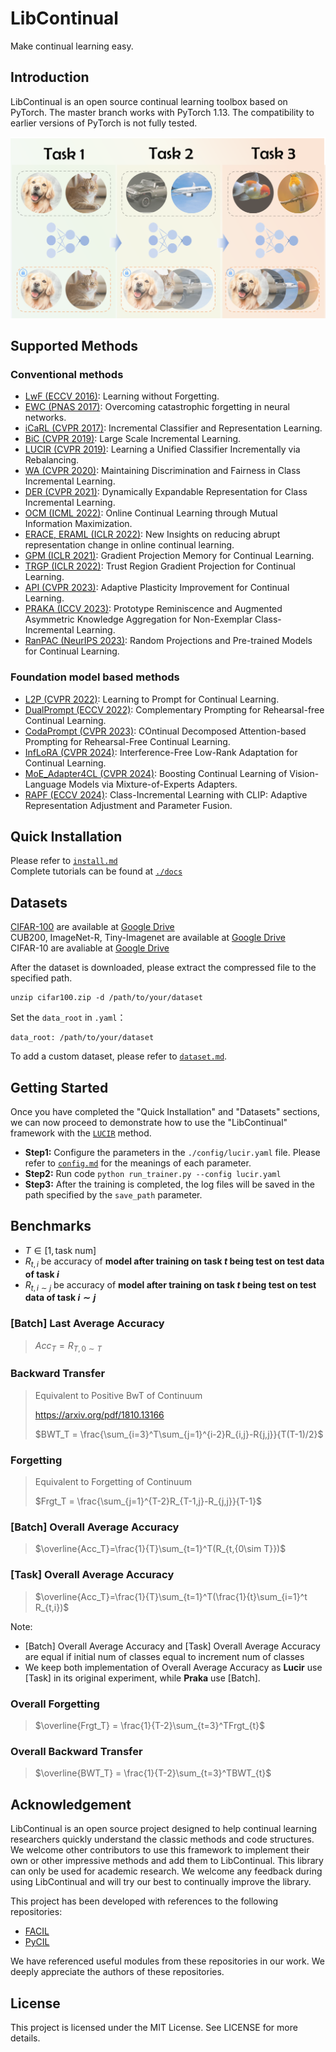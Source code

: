 # LibContinual
Make continual learning easy.

## Introduction
LibContinual is an open source continual learning toolbox based on PyTorch. The master branch works with PyTorch 1.13. The compatibility to earlier versions of PyTorch is not fully tested.

![flowchart](./resources/imgs/flowchart.png)


## Supported Methods
### Conventional methods
+ [LwF (ECCV 2016)](https://github.com/RL-VIG/LibContinual/blob/master/reproduce/lwf/README.md): Learning without Forgetting.
+ [EWC (PNAS 2017)](https://github.com/RL-VIG/LibContinual/blob/master/reproduce/ewc/README.md): Overcoming catastrophic forgetting in neural networks.
+ [iCaRL (CVPR 2017)](https://github.com/RL-VIG/LibContinual/blob/master/reproduce/icarl/README.md): Incremental Classifier and Representation Learning.
+ [BiC (CVPR 2019)](https://github.com/RL-VIG/LibContinual/blob/master/reproduce/bic/README.md): Large Scale Incremental Learning.
+ [LUCIR (CVPR 2019)](https://github.com/RL-VIG/LibContinual/blob/master/reproduce/lucir/README.md): Learning a Unified Classifier Incrementally via Rebalancing.
+ [WA (CVPR 2020)](https://github.com/RL-VIG/LibContinual/blob/master/reproduce/wa/README.md): Maintaining Discrimination and Fairness in Class Incremental Learning.
+ [DER (CVPR 2021)](https://github.com/RL-VIG/LibContinual/blob/master/reproduce/der/README.md): Dynamically Expandable Representation for Class Incremental Learning.
+ [OCM (ICML 2022)](https://github.com/RL-VIG/LibContinual/blob/master/reproduce/ocm/README.md): Online Continual Learning through Mutual Information Maximization.
+ [ERACE, ERAML (ICLR 2022)](https://github.com/RL-VIG/LibContinual/blob/master/reproduce/erace,eraml/README.md): New Insights on reducing abrupt representation change in online continual learning.
+ [GPM (ICLR 2021)](https://github.com/RL-VIG/LibContinual/blob/master/reproduce/gpm/README.md): Gradient Projection Memory for Continual Learning.
+ [TRGP (ICLR 2022)](https://github.com/RL-VIG/LibContinual/blob/master/reproduce/trgp/README.md): Trust Region Gradient Projection for Continual Learning.
+ [API (CVPR 2023)](https://github.com/RL-VIG/LibContinual/blob/master/reproduce/api/README.md): Adaptive Plasticity Improvement for Continual Learning.
+ [PRAKA (ICCV 2023)](https://github.com/RL-VIG/LibContinual/blob/master/reproduce/praka/README.md): Prototype Reminiscence and Augmented Asymmetric Knowledge Aggregation for Non-Exemplar Class-Incremental Learning.
+ [RanPAC (NeurIPS 2023)](https://github.com/RL-VIG/LibContinual/blob/master/reproduce/ranpac/README.md): Random Projections and Pre-trained Models for Continual Learning.

### Foundation model based methods
+ [L2P (CVPR 2022)](https://github.com/RL-VIG/LibContinual/blob/master/reproduce/l2p/README.md): Learning to Prompt for Continual Learning.
+ [DualPrompt (ECCV 2022)](https://github.com/RL-VIG/LibContinual/blob/master/reproduce/dualprompt/README.md): Complementary Prompting for Rehearsal-free Continual Learning.
+ [CodaPrompt (CVPR 2023)](https://github.com/RL-VIG/LibContinual/blob/master/reproduce/codaprompt/README.md): COntinual Decomposed Attention-based Prompting for Rehearsal-Free Continual Learning.
+ [InfLoRA (CVPR 2024)](https://github.com/RL-VIG/LibContinual/blob/master/reproduce/inflora/README.md):  Interference-Free Low-Rank Adaptation for Continual Learning.
+ [MoE_Adapter4CL (CVPR 2024)](https://github.com/RL-VIG/LibContinual/blob/master/reproduce/moe_adapter4cl/README.md): Boosting Continual Learning of Vision-Language Models via Mixture-of-Experts Adapters.
+ [RAPF (ECCV 2024)](https://github.com/RL-VIG/LibContinual/tree/master/reproduce/rapf): Class-Incremental Learning with CLIP: Adaptive Representation Adjustment and Parameter Fusion.

## Quick Installation

Please refer to [`install.md`](https://libcontinual.readthedocs.io/en/latest/docs/install.html) <br>
Complete tutorials can be found at [`./docs`](https://libcontinual.readthedocs.io/en/latest/)

## Datasets
[CIFAR-100](https://www.cs.toronto.edu/~kriz/cifar.html) are available at [Google Drive](https://drive.google.com/drive/folders/1EL46LQ3ww-F1NVTwFDPIg-nO198cUqWm?usp=sharing)  <br>
CUB200, ImageNet-R, Tiny-Imagenet are available at [Google Drive](https://drive.google.com/drive/folders/16afRW2952coWJSbiH7cZT1b8pRibA8nH?usp=sharing)  <br>
CIFAR-10 are avaliable at [Google Drive](https://drive.google.com/drive/folders/1sl2aW1sRpEfQJuJZwajXO2QhR06gQYZx?usp=drive_link) <br>

After the dataset is downloaded, please extract the compressed file to the specified path.
```
unzip cifar100.zip -d /path/to/your/dataset
```
Set the `data_root` in `.yaml`：
```
data_root: /path/to/your/dataset
```
To add a custom dataset, please refer to [`dataset.md`](https://libcontinual.readthedocs.io/en/latest/docs/data_module_en.html).

## Getting Started

Once you have completed the "Quick Installation" and "Datasets" sections, we can now proceed to demonstrate how to use the "LibContinual" framework with the [`LUCIR`](https://github.com/RL-VIG/LibContinual/blob/master/reproduce/lucir/README.md) method. 

- **Step1:** Configure the parameters in the `./config/lucir.yaml` file. Please refer to [`config.md`](https://libcontinual.readthedocs.io/en/latest/docs/config_file_en.html) for the meanings of each parameter.
- **Step2:** Run code `python run_trainer.py --config lucir.yaml`
- **Step3:** After the training is completed, the log files will be saved in the path specified by the `save_path` parameter.

## Benchmarks

* $T \in [1, \text{task num}]$
* $R_{t,i}$ be accuracy of **model after training on task $t$ being test on test data of task $i$**
* $R_{t,{i\sim j}}$ be accuracy of **model after training on task $t$ being test on test data of task $i\sim j$**


### \[Batch\] Last Average Accuracy

> $Acc_T=R_{T, {0\sim T}}$

### Backward Transfer 

> Equivalent to Positive BwT of Continuum
> 
> https://arxiv.org/pdf/1810.13166
> 
> $BWT_T = \frac{\sum_{i=3}^T\sum_{j=1}^{i-2}R_{i,j}-R{j,j}}{T(T-1)/2}$

### Forgetting

> Equivalent to Forgetting of Continuum
> 
> $Frgt_T = \frac{\sum_{j=1}^{T-2}R_{T-1,j}-R_{j,j}}{T-1}$

### \[Batch\] Overall Average Accuracy

> $\overline{Acc_T}=\frac{1}{T}\sum_{t=1}^T(R_{t,{0\sim T}})$

### \[Task\] Overall Average Accuracy

> $\overline{Acc_T}=\frac{1}{T}\sum_{t=1}^T(\frac{1}{t}\sum_{i=1}^t R_{t,i})$

Note: 
* \[Batch\] Overall Average Accuracy and \[Task\] Overall Average Accuracy are equal if initial num of classes equal to increment num of classes
* We keep both implementation of Overall Average Accuracy as **Lucir** use \[Task\] in its original experiment, while **Praka** use \[Batch\]. 

### Overall Forgetting

> $\overline{Frgt_T} = \frac{1}{T-2}\sum_{t=3}^TFrgt_{t}$

### Overall Backward Transfer

> $\overline{BWT_T} = \frac{1}{T-2}\sum_{t=3}^TBWT_{t}$

## Acknowledgement
LibContinual is an open source project designed to help continual learning researchers quickly understand the classic methods and code structures. We welcome other contributors to use this framework to implement their own or other impressive methods and add them to LibContinual. This library can only be used for academic research. We welcome any feedback during using LibContinual and will try our best to continually improve the library.

This project has been developed with references to the following repositories:

- [FACIL](https://github.com/mmasana/FACIL)
- [PyCIL](https://github.com/G-U-N/PyCIL)


We have referenced useful modules from these repositories in our work. We deeply appreciate the authors of these repositories.

## License
This project is licensed under the MIT License. See LICENSE for more details.
